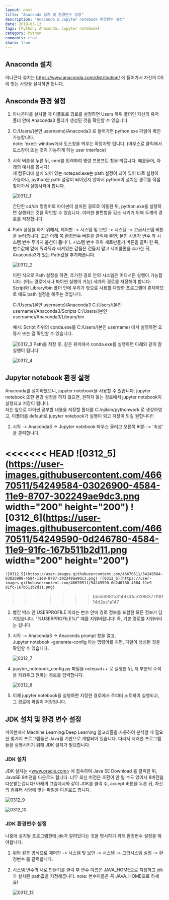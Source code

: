 ```yaml
---
layout: post
title: "Anaconda 설치 및 환경변수 설정"
description: "Anaconda & Jupyter notebook 환경변수 설정"
date: 2019-03-13
tags: [Python, Anaconda, Jupyter notebook]
category: Python
comments: true
share: true
---
```


## Anaconda 설치
아나콘다 설치는 <https://www.anaconda.com/distribution/> 에 들어가서 자신의 OS에 맞는 사양을 설치하면 됩니다.

## Anaconda 환경 설정
1. 아나콘다를 설치할 때 디폴트로 경로를 설정하면 Users 하위 폴더인 자신의 유저 폴더 안에 Anaconda3 폴더가 생성된 것을 확인할 수 있습니다.

2. C:/Users/(본인 username)/Anaconda3 로 들어가면 python.exe 파일이 확인 가능합니다. <br> note: 'exe는 window에서 도스창을 띄우는 확장자명 입니다. (마우스로 클릭해서 도스창이 뜨는 것이 가능하게 하는 user interface)

3. 시작 버튼을 누른 뒤, cmd를 입력하여 명령 프롬프트 창을 띄웁니다. 예를들어, 아래의 예시를 봅시다! <br> 제 컴퓨터에 설치 되어 있는 notepad.exe는 path 설정이 되어 있어 바로 실행이 가능하나, python은 path 설정이 되어있지 않아서 python이 설치된 경로를 직접 찾아가서 실행시켜야 합니다.
	
	![0312_1](https://user-images.githubusercontent.com/46670511/54249400-693abc00-4583-11e9-8715-ec06ec2cf0a1.png)
	
	간단한 cd/dir 명령어로 파이썬이 설치된 경로로 이동한 뒤, python.exe를 실행하면 실행되는 것을 확인할 수 있습니다. 
	이러한 불편함을 감소 시키기 위해 두개의 경로를 저장합니다.

4. Path 설정을 하기 위해서, 제어판 -> 시스템 및 보안 -> 시스템 -> 고급시스템 버튼을 눌러줍니다. 고급 아래 쪽 환경변수 버튼을 클릭해 주면, 본인 사용자 변수 와 시스템 변수 두가지 옵션이 뜹니다. 
시스템 변수 하위 새로만들기 버튼을 클릭 한 뒤, 변수값에 앞에 뭐라뭐라 써져있는 값들은 건들지 말고 세미콜론을 추가한 뒤, Anaconda3가 있는 Path값을 추가해줍니다.

	![0312_2](https://user-images.githubusercontent.com/46670511/54249538-dc443280-4583-11e9-9bd2-4d6316623ce2.png)

	이런 식으로 Path 설정을 하면, 추가한 경로 안의 시스템은 어디서든 실행이 가능합니다. (어느 경로에서나 파이썬 실행이 가능)
	세개의 경로를 저장해야 합니다.
	Script와 Library/bin 폴더 안에 우리가 앞으로 사용할 다양한 프로그램이 존재하므로 얘도 path 설정을 해주는 것입니다.

	C:/Users/(본인 username)/Anaconda3
	C:/Users/(본인 username)/Anaconda3/Scripts
	C:/Users/(본인 username)/Anaconda3/Library/bin

	예시:
	Script 하위의 conda.exe를 C:/Users/(본인 username) 에서 실행하면 오류가 뜨는 걸 확인할 수 있습니다.

	![0312_3](https://user-images.githubusercontent.com/46670511/54249551-ed8d3f00-4583-11e9-89f3-05e74f943484.png)
	Path를 저장 후, 같은 위치에서 conda.exe를 실행하면 아래와 같이 잘 실행이 됩니다.

	![0312_4](https://user-images.githubusercontent.com/46670511/54249568-fa119780-4583-11e9-883c-5a36ddef3bc6.png)


## Jupyter notebook 환경 설정
Anaconda를 설치하였으니, jupyter notebook을 사용할 수 있습니다. jupyter notebook 또한 환경 설정을 하지 않으면, 원하지 않는 경로에서 jupyter notebook이 실행되고 저장이 됩니다. <br> 저는 앞으로 파이썬 공부할 내용을 저장할 폴더를 C:/njikim/pythonwork 로 생성하였고, 이폴더를 default로 jupyter notebook가 실행이 되고 저장이 되길 원합니다!!

1. 시작 -> Anaconda3 -> Jupyter notebook 마우스 올리고 오른쪽 버튼 -> '속성' 을 클릭합니다.

<<<<<<< HEAD
	![0312_5](https://user-images.githubusercontent.com/46670511/54249584-03026900-4584-11e9-8707-302249ae9dc3.png width="200" height="200") ![0312_6](https://user-images.githubusercontent.com/46670511/54249590-0d246780-4584-11e9-91fc-167b511b2d11.png width="200" height="200")
=======
	![0312_5](https://user-images.githubusercontent.com/46670511/54249584-03026900-4584-11e9-8707-302249ae9dc3.png)	![0312_6](https://user-images.githubusercontent.com/46670511/54249590-0d246780-4584-11e9-91fc-167b511b2d11.png)
>>>>>>> bb556981b3149741c51386377ff8114d2ae1a147

2. 빨간 박스 안 USERPROFILE 이라는 변수 안에 경로 정보를 포함한 모든 정보가 담겨있습니다. "%USERPROFILE%/" 얘를 지워버립니다! 즉, 기본 경로를 지워버리는 겁니다.

3. 시작 -> Anaconda3 -> Anaconda prompt 창을 열고, <br> Jupyter notebook –generate-config 라는 명령어를 치면, 파일이 생성된 것을 확인할 수 있습니다.

	![0312_7](https://user-images.githubusercontent.com/46670511/54249598-157ca280-4584-11e9-8a5f-c49ba4694ca8.png)


4. jupyter_notebook_config.py 파일을 notepad++ 로 실행한 뒤, 저 부분의 주석을 지워주고 원하는 경로를 입력합니다.

	![0312_8](https://user-images.githubusercontent.com/46670511/54249602-1dd4dd80-4584-11e9-8453-24523af3d5a0.png)

5. 이제 jupyter notebook을 실행하면 지정한 경로에서 주피터 노트북이 실행되고, 그 경로에 파일이 저장됩니다.


## JDK 설치 및 환경 변수 설정
파이썬에서 Machine Learning/Deep Learning 알고리즘을 사용하여 분석할 때 필요한 몇가지 프로그램들은 Java를 기반으로 개발되어 있습니다. 따라서 저러한 프로그램들을 실행시키기 위해 JDK 설치가 필요합니다.


### JDK 설치
JDK 설치는 <www.oracle.com> 에 접속하여 Java SE Download 를 클릭한 뒤, JavaSE 8버젼을 다운로드 합니다.
너무 최신 버전은 호환이 안 될 수도 있어서 8버전을 다운받는겁니다!
아래의 그림예시와 같이 JDK를 클릭 수, accept 버튼을 누른 뒤, 자신의 컴퓨터 사양에 맞는 파일을 다운로드 합니다.

![0312_9](https://user-images.githubusercontent.com/46670511/54252335-b91e8080-458d-11e9-9e0d-8dc7f36e8daf.png)

![0312_10](https://user-images.githubusercontent.com/46670511/54252344-c3407f00-458d-11e9-983f-451798513b27.png)


### JDK 환경변수 설정
나중에 설치될 프로그램한테 jdk가 깔려있다는 것을 명시하기 위해 환경변수 설정을 해야합니다.

1. 위와 같은 방식으로 제어판 -> 시스템 및 보안 -> 시스템 -> 고급시스템 설정 -> 환경변수 를 클릭합니다.

2. 시스템 변수의 새로 만들기를 클릭 후 변수 이름은 JAVA_HOME으로 지정하고 jdk가 설치된 path값을 지정해줍니다.
note: 변수이름은 꼭 JAVA_HOME으로 하세요!

	![0312_12](https://user-images.githubusercontent.com/46670511/54252934-259a7f00-4590-11e9-8871-a9e65608c7ed.png)




